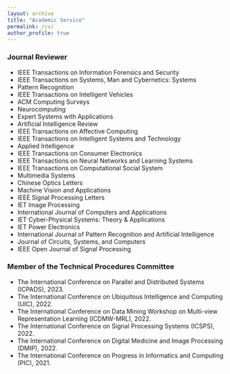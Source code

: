 ```yaml
---
layout: archive
title: "Academic Service"
permalink: /cv/
author_profile: true
---
```


### Journal Reviewer

- IEEE Transactions on Information Forensics and Security
- IEEE Transactions on Systems, Man and Cybernetics: Systems
- Pattern Recognition
- IEEE Transactions on Intelligent Vehicles
- ACM Computing Surveys
- Neurocomputing
- Expert Systems with Applications
- Artificial Intelligence Review
- IEEE Transactions on Affective Computing
- IEEE Transactions on Intelligent Systems and Technology
- Applied Intelligence
- IEEE Transactions on Consumer Electronics
- IEEE Transactions on Neural Networks and Learning Systems
- IEEE Transactions on Computational Social System
- Multimedia Systems
- Chinese Optics Letters
- Machine Vision and Applications
- IEEE Signal Processing Letters
- IET Image Processing
- International Journal of Computers and Applications
- IET Cyber-Physical Systems: Theory & Applications
- IET Power Electronics
- International Journal of Pattern Recognition and Artificial Intelligence
- Journal of Circuits, Systems, and Computers
- IEEE Open Journal of Signal Processing

### Member of the Technical Procedures Committee

- The International Conference on Parallel and Distributed Systems (ICPADS), 2023.
- The International Conference on Ubiquitous Intelligence and Computing (UIC), 2022.
- The International Conference on Data Mining Workshop on Multi-view Representation Learning (ICDMW-MRL), 2022.
- The International Conference on Signal Processing Systems (ICSPS), 2022.
- The International Conference on Digital Medicine and Image Processing (DMIP), 2022.
- The International Conference on Progress in Informatics and Computing (PIC), 2021.
